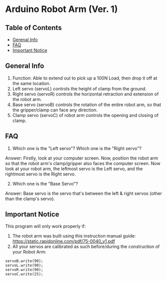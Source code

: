 # Arduino Robot Arm (Ver. 1)
## Table of Contents
* [Gerenal Info](#general-info)
* [FAQ](#faq)
* [Important Notice](#important-notice)

## General Info
1) Function: Able to extend out to pick up a 100N Load, then drop it off at the same location.
2) Left servo (servoL) controls the height of clamp from the ground. 
3) Right servo (servoR) controls the horizontal retraction and extension of the robot arm.
4) Base servo (servoB) controls the rotation of the entire robot arm, so that the gripper/clamp can face any direction.
5) Clamp servo (servoC) of robot arm controls the opening and closing of clamp. 

## FAQ
1) Which one is the "Left servo"? Which one is the "Right servo"?

Answer: Firstly, look at your computer screen. Now, position the robot arm so that the robot arm's clamp/gripper also faces the computer screen. Now look at your robot arm, the leftmost servo is the Left servo, and the rightmost servo is the Right servo.

2) Which one is the "Base Servo"?

Answer: Base servo is the servo that's between the left & right servos (other than the clamp's servo).

## Important Notice
This program will only work properly if:
  1) The robot arm was built using this instruction manual guide: https://static.rapidonline.com/pdf/75-0040_v1.pdf
  2) All your servos are calibrated as such before/during the construction of your Robot Arm:
  ```
  servoB.write(90);
  servoL.write(90);
  servoR.write(90);
  servoC.write(25);
  ```

